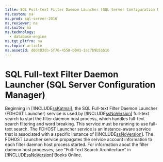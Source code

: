 ```yaml
---
title: SQL Full-text Filter Daemon Launcher (SQL Server Configuration Manager)
ms.custom: na
ms.prod: sql-server-2016
ms.reviewer: na
ms.suite: na
ms.technology: 
  - database-engine
ms.tgt_pltfrm: na
ms.topic: article
ms.assetid: d0dc03db-5f76-4558-b041-1ac7b9b5bb16
---
```

# SQL Full-text Filter Daemon Launcher (SQL Server Configuration Manager)
  Beginning in [!INCLUDE[ssKatmai](../../Token/Other/ssKatmai_md.md)], the SQL Full\-text Filter Daemon Launcher \(FDHOST Launcher\) service is used by [!INCLUDE[ssNoVersion](../../Token/Other/ssNoVersion_md.md)] full\-text search to start the filter daemon host process, which handles full\-text search filtering and word breaking. This service must be running to use full\-text search. The FDHOST Launcher service is an instance\-aware service that is associated with a specific instance of [!INCLUDE[ssNoVersion](../../Token/Other/ssNoVersion_md.md)]. The FDHOST Launcher service propagates the service account information to each filter daemon host process started. For information about the filter daemon host processes, see "Full\-Text Search Architecture" in [!INCLUDE[ssNoVersion](../../Token/Other/ssNoVersion_md.md)] Books Online.  
  
  